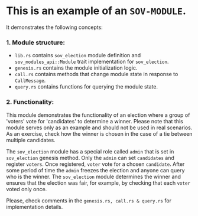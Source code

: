 # This is an example of an `SOV-MODULE`.

It demonstrates the following concepts:
### 1. Module structure:
- `lib.rs` contains `sov_election` module definition and `sov_modules_api::Module` trait implementation for `sov_election`.
- `genesis.rs` contains the module initialization logic.
- `call.rs` contains methods that change module state in response to `CallMessage`.
- `query.rs` contains functions for querying the module state.

### 2. Functionality: 
This module demonstrates the functionality of an election where a group of 'voters' vote for 'candidates' to determine a winner. Please note that this module serves only as an example and should not be used in real scenarios. As an exercise, check how the winner is chosen in the case of a tie between multiple candidates.

The `sov_election` module has a special role called `admin` that is set in `sov_election` genesis method. Only the `admin` can set `candidates` and register `voters`. Once registered, `voter` vote for a chosen `candidate`. After some period of time the `admin` freezes the election and anyone can query who is the winner. The `sov_election` module determines the winner and ensures that the election was fair, for example, by checking that each `voter` voted only once. 

Please, check comments in the `genesis.rs, call.rs & query.rs` for implementation details.